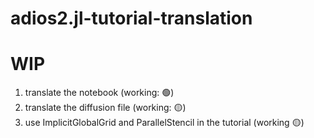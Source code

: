 # adios2.jl-tutorial-translation

# WIP
1. translate the notebook (working: :green_circle:)
2. translate the diffusion file (working: :yellow_circle:)
3. use ImplicitGlobalGrid and ParallelStencil in the tutorial (working 🟡)
